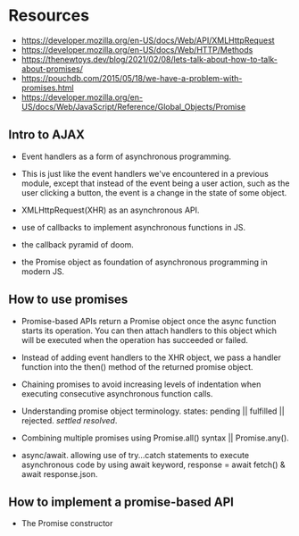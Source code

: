 # Resources 
- https://developer.mozilla.org/en-US/docs/Web/API/XMLHttpRequest
- https://developer.mozilla.org/en-US/docs/Web/HTTP/Methods
- https://thenewtoys.dev/blog/2021/02/08/lets-talk-about-how-to-talk-about-promises/
- https://pouchdb.com/2015/05/18/we-have-a-problem-with-promises.html
- https://developer.mozilla.org/en-US/docs/Web/JavaScript/Reference/Global_Objects/Promise

## Intro to AJAX

- Event handlers as a form of asynchronous programming. 
 - This is just like the event handlers we've encountered in a previous module, except that instead of the event being a user action, such as the user clicking a button, the event is a change in the state of some object.

- XMLHttpRequest(XHR) as an asynchronous API.

- use of callbacks to implement asynchronous functions in JS.

- the callback pyramid of doom.

- the Promise object as foundation of asynchronous programming in modern JS. 

## How to use promises 

- Promise-based APIs return a Promise object once the async function starts its operation. You can then 
attach handlers to this object which will be executed when the operation has succeeded or failed. 

- Instead of adding event handlers to the XHR object, we pass a handler function into the then() method of the returned promise object. 

- Chaining promises to avoid increasing levels of indentation when executing consecutive asynchronous function calls. 

- Understanding promise object terminology. states: pending || fulfilled || rejected. *settled* *resolved*.

- Combining multiple promises using Promise.all() syntax || Promise.any().

- async/await. allowing use of try...catch statements to execute asynchronous code by using await keyword, response = await fetch() & await response.json.


## How to implement a promise-based API

- The Promise constructor


